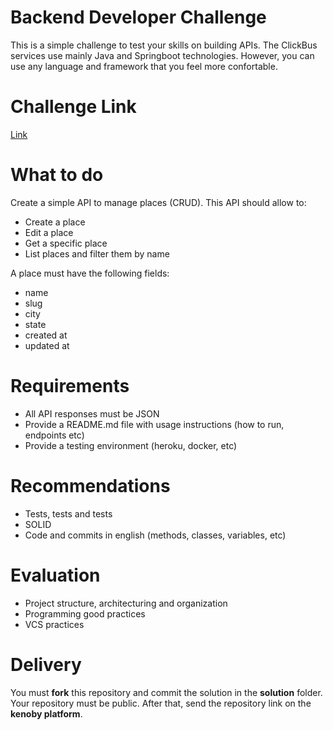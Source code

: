 # Backend Developer Challenge
This is a simple challenge to test your skills on building APIs.
The ClickBus services use mainly Java and Springboot technologies. However, you can use any language and framework that you feel more confortable.

# Challenge Link
[Link](https://github.com/RocketBus/quero-ser-clickbus/tree/master/testes/backend-developer)

# What to do
Create a simple API to manage places (CRUD). This API should allow to:
- Create a place
- Edit a place
- Get a specific place
- List places and filter them by name

A place must have the following fields:
- name
- slug
- city
- state
- created at
- updated at

# Requirements
- All API responses must be JSON
- Provide a README.md file with usage instructions (how to run, endpoints etc)
- Provide a testing environment (heroku, docker, etc)

# Recommendations
- Tests, tests and tests
- SOLID
- Code and commits in english (methods, classes, variables, etc)

# Evaluation
- Project structure, architecturing and organization
- Programming good practices
- VCS practices

# Delivery
You must **fork** this repository and commit the solution in the **solution** folder. Your repository must be public. After that, send the repository link on the **kenoby platform**.